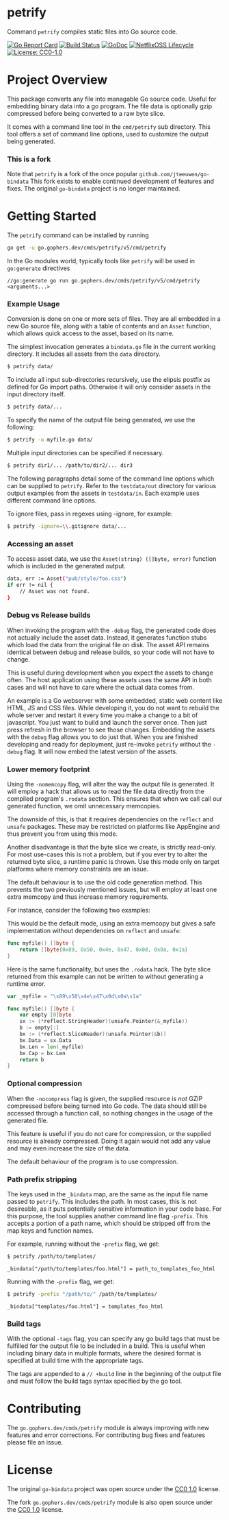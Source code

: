 petrify
=======

Command `petrify` compiles static files into Go source code.

[![Go Report Card](https://goreportcard.com/badge/go.gophers.dev/cmds/petrify)](https://goreportcard.com/report/go.gophers.dev/cmds/petrify)
[![Build Status](https://travis-ci.com/shoenig/petrify.svg?branch=master)](https://travis-ci.com/shoenig/petrify)
[![GoDoc](https://godoc.org/go.gophers.dev/cmds/petrify?status.svg)](https://godoc.org/go.gophers.dev/cmds/petrify)
[![NetflixOSS Lifecycle](https://img.shields.io/osslifecycle/shoenig/petrify.svg)](OSSMETADATA)
[![License: CC0-1.0](https://img.shields.io/badge/License-CC0%201.0-lightgrey.svg)](http://creativecommons.org/publicdomain/zero/1.0/)

# Project Overview

This package converts any file into managable Go source code. Useful for
embedding binary data into a go program. The file data is optionally gzip
compressed before being converted to a raw byte slice.

It comes with a command line tool in the `cmd/petrify` sub directory.
This tool offers a set of command line options, used to customize the
output being generated.

### This is a fork

Note that `petrify` is a fork of the once popular `github.com/jteeuwen/go-bindata`
This fork exists to enable continued development of features and fixes. The
original `go-bindata` project is no longer maintained.


# Getting Started

The `petrify` command can be installed by running
```bash
go get -u go.gophers.dev/cmds/petrify/v5/cmd/petrify
```

In the Go modules world, typically tools like `petrify` will be used in `go:generate` directives
```golang
//go:generate go run go.gophers.dev/cmds/petrify/v5/cmd/petrify <arguments...>
```

### Example Usage

Conversion is done on one or more sets of files. They are all embedded in a new
Go source file, along with a table of contents and an `Asset` function,
which allows quick access to the asset, based on its name.

The simplest invocation generates a `bindata.go` file in the current
working directory. It includes all assets from the `data` directory.
```bash
$ petrify data/
```

To include all input sub-directories recursively, use the elipsis postfix
as defined for Go import paths. Otherwise it will only consider assets in the
input directory itself.
```bash
$ petrify data/...
```

To specify the name of the output file being generated, we use the following:
```bash
$ petrify -o myfile.go data/
```

Multiple input directories can be specified if necessary.
```bash
$ petrify dir1/... /path/to/dir2/... dir3
```

The following paragraphs detail some of the command line options which can be 
supplied to `petrify`. Refer to the `testdata/out` directory for various
output examples from the assets in `testdata/in`. Each example uses different
command line options.

To ignore files, pass in regexes using -ignore, for example:
```bash
$ petrify -ignore=\\.gitignore data/...
```

### Accessing an asset

To access asset data, we use the `Asset(string) ([]byte, error)` function which
is included in the generated output.
```bash
data, err := Asset("pub/style/foo.css")
if err != nil {
    // Asset was not found.
}
```

### Debug vs Release builds

When invoking the program with the `-debug` flag, the generated code does
not actually include the asset data. Instead, it generates function stubs
which load the data from the original file on disk. The asset API remains
identical between debug and release builds, so your code will not have to
change.

This is useful during development when you expect the assets to change often.
The host application using these assets uses the same API in both cases and
will not have to care where the actual data comes from.

An example is a Go webserver with some embedded, static web content like
HTML, JS and CSS files. While developing it, you do not want to rebuild the
whole server and restart it every time you make a change to a bit of
javascript. You just want to build and launch the server once. Then just press
refresh in the browser to see those changes. Embedding the assets with the
`debug` flag allows you to do just that. When you are finished developing and
ready for deployment, just re-invoke `petrify` without the `-debug` flag.
It will now embed the latest version of the assets.


### Lower memory footprint

Using the `-nomemcopy` flag, will alter the way the output file is generated.
It will employ a hack that allows us to read the file data directly from
the compiled program's `.rodata` section. This ensures that when we call
call our generated function, we omit unnecessary memcopies.

The downside of this, is that it requires dependencies on the `reflect` and
`unsafe` packages. These may be restricted on platforms like AppEngine and
thus prevent you from using this mode.

Another disadvantage is that the byte slice we create, is strictly read-only.
For most use-cases this is not a problem, but if you ever try to alter the
returned byte slice, a runtime panic is thrown. Use this mode only on target
platforms where memory constraints are an issue.

The default behaviour is to use the old code generation method. This
prevents the two previously mentioned issues, but will employ at least one
extra memcopy and thus increase memory requirements.

For instance, consider the following two examples:

This would be the default mode, using an extra memcopy but gives a safe
implementation without dependencies on `reflect` and `unsafe`:

```go
func myfile() []byte {
    return []byte{0x89, 0x50, 0x4e, 0x47, 0x0d, 0x0a, 0x1a}
}
```

Here is the same functionality, but uses the `.rodata` hack.
The byte slice returned from this example can not be written to without
generating a runtime error.

```go
var _myfile = "\x89\x50\x4e\x47\x0d\x0a\x1a"

func myfile() []byte {
    var empty [0]byte
    sx := (*reflect.StringHeader)(unsafe.Pointer(&_myfile))
    b := empty[:]
    bx := (*reflect.SliceHeader)(unsafe.Pointer(&b))
    bx.Data = sx.Data
    bx.Len = len(_myfile)
    bx.Cap = bx.Len
    return b
}
```

### Optional compression

When the `-nocompress` flag is given, the supplied resource is *not* GZIP
compressed before being turned into Go code. The data should still be accessed
through a function call, so nothing changes in the usage of the generated file.

This feature is useful if you do not care for compression, or the supplied
resource is already compressed. Doing it again would not add any value and may
even increase the size of the data.

The default behaviour of the program is to use compression.

### Path prefix stripping

The keys used in the `_bindata` map, are the same as the input file name
passed to `petrify`. This includes the path. In most cases, this is not
desireable, as it puts potentially sensitive information in your code base.
For this purpose, the tool supplies another command line flag `-prefix`.
This accepts a portion of a path name, which should be stripped off from
the map keys and function names.

For example, running without the `-prefix` flag, we get:

```bash
$ petrify /path/to/templates/
```
```golang
_bindata["/path/to/templates/foo.html"] = path_to_templates_foo_html
```

Running with the `-prefix` flag, we get:
```bash
$ petrify -prefix "/path/to/" /path/to/templates/
```
```golang
_bindata["templates/foo.html"] = templates_foo_html
```

### Build tags

With the optional `-tags` flag, you can specify any go build tags that
must be fulfilled for the output file to be included in a build. This
is useful when including binary data in multiple formats, where the desired
format is specified at build time with the appropriate tags.

The tags are appended to a `// +build` line in the beginning of the output file
and must follow the build tags syntax specified by the go tool.

# Contributing

The `go.gophers.dev/cmds/petrify` module is always improving with new features
and error corrections. For contributing bug fixes and features please file an issue.

# License

The original `go-bindata` project was open source under the [CC0 1.0](LICENSE) license.

The fork `go.gophers.dev/cmds/petrify` module is also open source under the [CC0 1.0](LICENSE) license.
